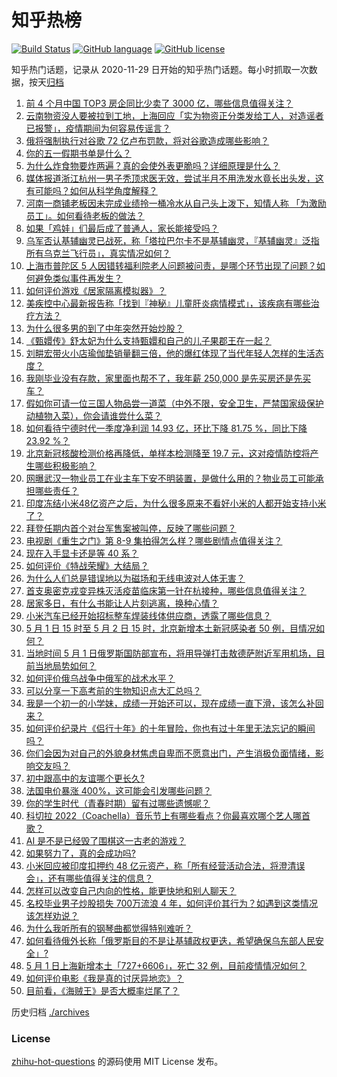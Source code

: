 # 知乎热榜
[![Build Status](https://github.com/ToWeLong/zhihu-hot-questions/workflows/CI/badge.svg)](https://github.com/ToWeLong/zhihu-hot-questions/actions)
[![GitHub language](https://img.shields.io/badge/language-golang-orange.svg)](https://golang.org/)
[![GitHub license](https://img.shields.io/github/license/ToWeLong/zhihu-hot-questions)](https://github.com/ToWeLong/zhihu-hot-questions/blob/main/LICENSE)

知乎热门话题，记录从 2020-11-29 日开始的知乎热门话题。每小时抓取一次数据，按天[归档](./archives)

<!-- BEGIN -->

1. [前 4 个月中国 TOP3 房企同比少卖了 3000 亿，哪些信息值得关注？](https://www.zhihu.com/question/530898480)
1. [云南物资没人要被拉到工地，上海回应「实为物资正分类发给工人，对造谣者已报警」，疫情期间为何容易传谣言？](https://www.zhihu.com/question/531002631)
1. [俄将强制执行对谷歌 72 亿卢布罚款，将对谷歌造成哪些影响？](https://www.zhihu.com/question/530941728)
1. [你的五一假期书单是什么？](https://www.zhihu.com/question/530625597)
1. [为什么炸食物要炸两遍？真的会使外表更脆吗？详细原理是什么？](https://www.zhihu.com/question/323027010)
1. [媒体报道浙江杭州一男子秃顶求医无效，尝试半月不用洗发水竟长出头发，这有可能吗？如何从科学角度解释？](https://www.zhihu.com/question/530973525)
1. [河南一商铺老板因未完成业绩拎一桶冷水从自己头上泼下，知情人称 「为激励员工」。如何看待老板的做法？](https://www.zhihu.com/question/530934173)
1. [如果「鸡娃」们最后成了普通人，家长能接受吗？](https://www.zhihu.com/question/458100621)
1. [乌军否认基辅幽灵已战死，称「塔拉巴尔卡不是基辅幽灵，『基辅幽灵』泛指所有乌克兰飞行员」，真实情况如何？](https://www.zhihu.com/question/531003140)
1. [上海市普陀区 5 人因错转福利院老人问题被问责，是哪个环节出现了问题？如何避免类似事件再发生？](https://www.zhihu.com/question/531052208)
1. [如何评价游戏《居家隔离模拟器》？](https://www.zhihu.com/question/530419015)
1. [美疾控中心最新报告称「找到『神秘』儿童肝炎病情模式」，该疾病有哪些治疗方法？](https://www.zhihu.com/question/530878922)
1. [为什么很多男的到了中年突然开始炒股？](https://www.zhihu.com/question/419997323)
1. [《甄嬛传》舒太妃为什么支持甄嬛和自己的儿子果郡王在一起？](https://www.zhihu.com/question/392231446)
1. [刘畊宏带火小店瑜伽垫销量翻三倍，他的爆红体现了当代年轻人怎样的生活态度？](https://www.zhihu.com/question/531018198)
1. [我刚毕业没有存款，家里面也帮不了，我年薪 250,000 是先买房还是先买车？](https://www.zhihu.com/question/530943597)
1. [假如你可请一位三国人物品尝一道菜（中外不限，安全卫生，严禁国家级保护动植物入菜），你会请谁尝什么菜？](https://www.zhihu.com/question/530932135)
1. [如何看待宁德时代一季度净利润 14.93 亿，环比下降 81.75 %，同比下降 23.92 %？](https://www.zhihu.com/question/530663239)
1. [北京新冠核酸检测价格再降低，单样本检测降至 19.7 元，这对疫情防控将产生哪些积极影响？](https://www.zhihu.com/question/531011791)
1. [网曝武汉一物业员工在业主车下安不明装置，是做什么用的？物业员工可能承担哪些责任？](https://www.zhihu.com/question/530999355)
1. [印度冻结小米48亿资产之后，为什么很多原来不看好小米的人都开始支持小米了？](https://www.zhihu.com/question/530996626)
1. [拜登任期内首个对台军售案被叫停，反映了哪些问题？](https://www.zhihu.com/question/531027055)
1. [电视剧《重生之门》第 8-9 集拍得怎么样？哪些剧情点值得关注？](https://www.zhihu.com/question/530793694)
1. [现在入手显卡还是等 40 系？](https://www.zhihu.com/question/524746075)
1. [如何评价《特战荣耀》大结局？](https://www.zhihu.com/question/530601251)
1. [为什么人们总是错误地以为磁场和无线电波对人体无害？](https://www.zhihu.com/question/528469238)
1. [首支奥密克戎变异株灭活疫苗临床第一针在杭接种，哪些信息值得关注？](https://www.zhihu.com/question/531025087)
1. [居家多日，有什么书能让人片刻逃离，换种心情？](https://www.zhihu.com/question/530625232)
1. [小米汽车已经开始招标整车焊装线体供应商，透露了哪些信息？](https://www.zhihu.com/question/530889798)
1. [5 月 1 日 15 时至 5 月 2 日 15 时，北京新增本土新冠感染者 50 例，目情况如何？](https://www.zhihu.com/question/531050179)
1. [当地时间 5 月 1 日俄罗斯国防部宣布，将用导弹打击敖德萨附近军用机场，目前当地局势如何？](https://www.zhihu.com/question/531019782)
1. [如何评价俄乌战争中俄军的战术水平？](https://www.zhihu.com/question/529033025)
1. [可以分享一下高考前的生物知识点大汇总吗？](https://www.zhihu.com/question/47145690)
1. [我是一个初一的小学妹，成绩一开始还可以，现在成绩一直下滑，该怎么补回来？](https://www.zhihu.com/question/531001157)
1. [如何评价纪录片《侣行十年》的十年冒险，你也有过十年里无法忘记的瞬间吗？](https://www.zhihu.com/question/531020403)
1. [你们会因为对自己的外貌身材焦虑自卑而不愿意出门，产生消极负面情绪，影响交友吗？](https://www.zhihu.com/question/531031249)
1. [初中跟高中的友谊哪个更长久?](https://www.zhihu.com/question/527967915)
1. [法国电价暴涨 400%，这可能会引发哪些问题？](https://www.zhihu.com/question/531018991)
1. [你的学生时代（青春时期）留有过哪些遗憾呢？](https://www.zhihu.com/question/530884395)
1. [科切拉 2022（Coachella）音乐节上有哪些看点？你最喜欢哪个艺人哪首歌？](https://www.zhihu.com/question/528443900)
1. [AI 是不是已经毁了围棋这一古老的游戏？](https://www.zhihu.com/question/266132270)
1. [如果努力了，真的会成功吗?](https://www.zhihu.com/question/530520802)
1. [小米回应被印度扣押约 48 亿元资产，称「所有经营活动合法，将澄清误会」，还有哪些值得关注的信息？](https://www.zhihu.com/question/531019848)
1. [怎样可以改变自己内向的性格，能更快地和别人聊天？](https://www.zhihu.com/question/530943088)
1. [名校毕业男子炒股损失 700万流浪 4 年，如何评价其行为？如遇到这类情况该怎样劝说？](https://www.zhihu.com/question/531001974)
1. [为什么我听所有的钢琴曲都觉得特别难听？](https://www.zhihu.com/question/509800389)
1. [如何看待俄外长称「俄罗斯目的不是让基辅政权更迭，希望确保乌东部人民安全」?](https://www.zhihu.com/question/531023112)
1. [5 月 1 日上海新增本土「727+6606」，死亡 32 例，目前疫情情况如何？](https://www.zhihu.com/question/531000366)
1. [如何评价电影《我是真的讨厌异地恋》？](https://www.zhihu.com/question/503077517)
1. [目前看，《海贼王》是否大概率烂尾了？](https://www.zhihu.com/question/412288271)

<!-- END -->

历史归档 [./archives](./archives)


### License
[zhihu-hot-questions](https://github.com/towelong/zhihu-hot-questions) 的源码使用 MIT License 发布。